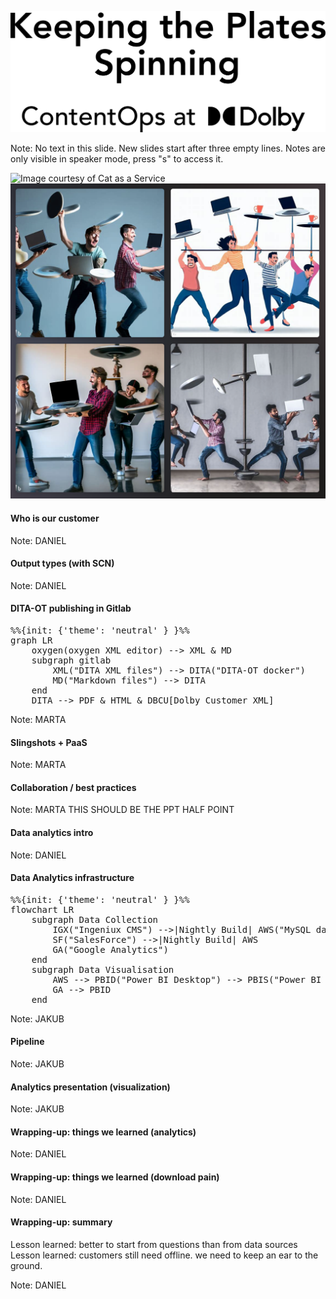 ![](assets/title.svg)

Note:
No text in this slide.
New slides start after three empty lines.
Notes are only visible in speaker mode, press "s" to access it. 




<img src="https://cataas.com/cat/cute?t=square?width=800" alt="Image courtesy of Cat as a Service">




<img src="assets/bing-plate-spinning.png" alt="Image generated by of Bing Image Creator">




#### Who is our customer

Note:
DANIEL




#### Output types (with SCN)

Note:
DANIEL




#### DITA-OT publishing in Gitlab

<pre class="mermaid">
%%{init: {'theme': 'neutral' } }%%
graph LR
    oxygen(oxygen XML editor) --> XML & MD
    subgraph gitlab
        XML("DITA XML files") --> DITA("DITA-OT docker")
        MD("Markdown files") --> DITA
    end
    DITA --> PDF & HTML & DBCU[Dolby Customer XML]
</pre>

Note:
MARTA




#### Slingshots + PaaS

Note:
MARTA




#### Collaboration / best practices

Note:
MARTA
THIS SHOULD BE THE PPT HALF POINT




#### Data analytics intro

Note:
DANIEL




#### Data Analytics infrastructure

<pre class="mermaid">
%%{init: {'theme': 'neutral' } }%%
flowchart LR
    subgraph Data Collection
        IGX("Ingeniux CMS") -->|Nightly Build| AWS("MySQL database")
        SF("SalesForce") -->|Nightly Build| AWS
        GA("Google Analytics")
    end
    subgraph Data Visualisation
        AWS --> PBID("Power BI Desktop") --> PBIS("Power BI Service")
        GA --> PBID
    end
</pre>

Note:
JAKUB




#### Pipeline

Note:
JAKUB




#### Analytics presentation (visualization)

Note:
JAKUB




#### Wrapping-up: things we learned (analytics)

Note:
DANIEL




#### Wrapping-up: things we learned (download pain)

Note:
DANIEL




#### Wrapping-up: summary

Lesson learned: better to start from questions than from data sources
Lesson learned: customers still need offline. we need to keep an ear to the ground.

Note:
DANIEL